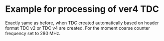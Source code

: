 # Example for processing of ver4 TDC

Exactly same as before, when TDC created automatically
based on header format TDC v2 or TDC v4 are created.
For the moment coarse counter frequency set to 280 MHz.


